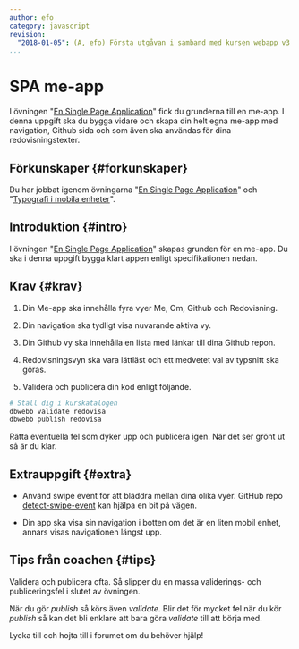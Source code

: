 ```yaml
---
author: efo
category: javascript
revision:
  "2018-01-05": (A, efo) Första utgåvan i samband med kursen webapp v3.
...
```

SPA me-app
==================================
I övningen "[En Single Page Application](kunskap/en-single-page-application-me-app)" fick du grunderna till en me-app. I denna uppgift ska du bygga vidare och skapa din helt egna me-app med navigation, Github sida och som även ska användas för dina redovisningstexter.



<!--more-->



Förkunskaper {#forkunskaper}
-----------------------
Du har jobbat igenom övningarna "[En Single Page Application](kunskap/en-single-page-application-me-app)" och "[Typografi i mobila enheter](kunskap/typografi-i-mobila-enheter)".


Introduktion {#intro}
-----------------------
I övningen "[En Single Page Application](kunskap/en-single-page-application-me-app)" skapas grunden för en me-app. Du ska i denna uppgift bygga klart appen enligt specifikationen nedan.



Krav {#krav}
-----------------------
1. Din Me-app ska innehålla fyra vyer Me, Om, Github och Redovisning.

1. Din navigation ska tydligt visa nuvarande aktiva vy.

1. Din Github vy ska innehålla en lista med länkar till dina Github repon.

1. Redovisningsvyn ska vara lättläst och ett medvetet val av typsnitt ska göras.

1. Validera och publicera din kod enligt följande.

```bash
# Ställ dig i kurskatalogen
dbwebb validate redovisa
dbwebb publish redovisa
```

Rätta eventuella fel som dyker upp och publicera igen. När det ser grönt ut så är du klar.



Extrauppgift {#extra}
-----------------------

* Använd swipe event för att bläddra mellan dina olika vyer. GitHub repo [detect-swipe-event](https://github.com/mosbth/detect-swipe-event) kan hjälpa en bit på vägen.

* Din app ska visa sin navigation i botten om det är en liten mobil enhet, annars visas navigationen längst upp.



Tips från coachen {#tips}
-----------------------

Validera och publicera ofta. Så slipper du en massa validerings- och publiceringsfel i slutet av övningen.

När du gör *publish* så körs även *validate*. Blir det för mycket fel när du kör *publish* så kan det bli enklare att bara göra *validate* till att börja med.

Lycka till och hojta till i forumet om du behöver hjälp!
